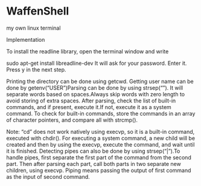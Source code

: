 # WaffenShell
my own linux terminal

Implementation

To install the readline library, open the terminal window and write

sudo apt-get install libreadline-dev
It will ask for your password. Enter it. Press y in the next step.

Printing the directory can be done using getcwd.
Getting user name can be done by getenv(“USER”)Parsing can be done by using strsep(“”).
It will separate words based on spaces.Always skip words with zero length to avoid storing of extra spaces.
After parsing, check the list of built-in commands, and if present, execute it.If not, 
execute it as a system command. To check for built-in commands, store the commands in an array of character pointers,
and compare all with strcmp().


Note: “cd” does not work natively using execvp, so it is a built-in command, executed with chdir().
For executing a system command, a new child will be created and then by using the execvp, execute the command,
and wait until it is finished.
Detecting pipes can also be done by using strsep(“|”).To handle pipes,
first separate the first part of the command from the second part.
Then after parsing each part, call both parts in two separate new children, 
using execvp. Piping means passing the output of first command as the input of second command.
